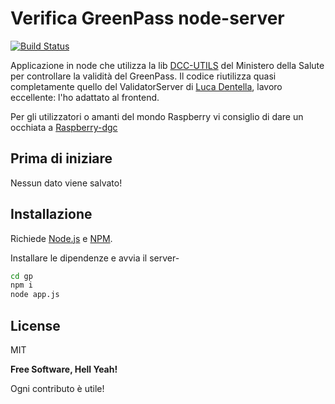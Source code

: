 # Verifica GreenPass node-server


[![Build Status](https://travis-ci.org/joemccann/dillinger.svg?branch=master)](https://travis-ci.org/joemccann/dillinger)

Applicazione in node che utilizza la lib [DCC-UTILS] del Ministero della Salute per controllare la validità del GreenPass.
Il codice riutilizza quasi completamente quello del ValidatorServer di [Luca Dentella](https://github.com/lucadentella/raspberry-dgc), lavoro eccellente: l'ho adattato al frontend.

Per gli utilizzatori o amanti del mondo Raspberry vi consiglio di dare un occhiata a [Raspberry-dgc](https://github.com/lucadentella/raspberry-dgc)

## Prima di iniziare

Nessun dato viene salvato!

## Installazione

Richiede [Node.js](https://nodejs.org/) e [NPM](http://https://www.npmjs.com).

Installare le dipendenze e avvia il server-

```sh
cd gp
npm i
node app.js
```

## License

MIT

**Free Software, Hell Yeah!**

Ogni contributo è utile!

   [DCC-UTILS]: <https://github.com/ministero-salute/dcc-utils>
